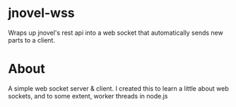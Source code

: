 # jnovel-wss
Wraps up jnovel's rest api into a web socket that automatically sends new parts to a client.

# About
A simple web socket server & client. I created this to learn a little about web sockets, and to some extent, worker threads in node.js
